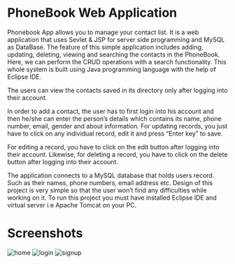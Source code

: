 # PhoneBook Web Application
Phonebook App allows you to manage your contact list. It is a web application that uses Sevlet & JSP for server side programming and MySQL as DataBase. 
The feature of this simple application includes adding, updating, deleting, viewing and searching the contacts in the PhoneBook. 
Here, we can perform the CRUD operations with a search functionality. This whole system is built using Java programming language with the help of Eclipse IDE.

The users can view the contacts saved in its directory only after logging into their account.

In order to add a contact, the user has to first login into his account and then he/she can enter the person’s details which contains its name, phone number, email, gender and about information. 
For updating records, you just have to click on any individual record, edit it and press “Enter key” to save.

For editing a record, you have to click on the edit button after logging into their account. 
Likewise, for deleting a record, you have to click on the delete button after logging into their account.

The application connects to a MySQL database that holds users record. Such as their names, phone numbers, email address etc.
Design of this project is very simple so that the user won’t find any difficulties while working on it. To run this project you must have installed Eclipse IDE and virtual server i.e Apache Tomcat on your PC. 

# Screenshots
![home](https://user-images.githubusercontent.com/42884781/123322553-13bb2b00-d552-11eb-9440-75bc8e3322aa.png)
![login](https://user-images.githubusercontent.com/42884781/123322586-1a49a280-d552-11eb-9f17-aa2b3c7677d9.png)
![signup](https://user-images.githubusercontent.com/42884781/123322597-1e75c000-d552-11eb-97cd-b1e37fd50197.png)
